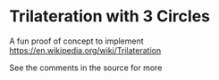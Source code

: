 # Trilateration with 3 Circles
A fun proof of concept to implement https://en.wikipedia.org/wiki/Trilateration 

See the comments in the source for more
